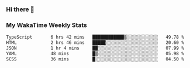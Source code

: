 ### Hi there 👋

<!--
**royschrauwen/royschrauwen** is a ✨ _special_ ✨ repository because its `README.md` (this file) appears on your GitHub profile.

Here are some ideas to get you started:

- 🔭 I’m currently working on ...
- 🌱 I’m currently learning ...
- 👯 I’m looking to collaborate on ...
- 🤔 I’m looking for help with ...
- 💬 Ask me about ...
- 📫 How to reach me: ...
- 😄 Pronouns: ...
- ⚡ Fun fact: ...
-->


### My WakaTime Weekly Stats
<!--START_SECTION:waka-->

```txt
TypeScript       6 hrs 42 mins   ████████████▒░░░░░░░░░░░░   49.78 %
HTML             2 hrs 46 mins   █████░░░░░░░░░░░░░░░░░░░░   20.60 %
JSON             1 hr 4 mins     ██░░░░░░░░░░░░░░░░░░░░░░░   07.99 %
YAML             48 mins         █▒░░░░░░░░░░░░░░░░░░░░░░░   05.98 %
SCSS             36 mins         █░░░░░░░░░░░░░░░░░░░░░░░░   04.50 %
```

<!--END_SECTION:waka-->
